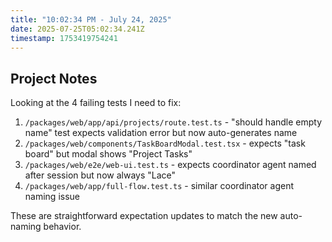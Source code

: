 ```yaml
---
title: "10:02:34 PM - July 24, 2025"
date: 2025-07-25T05:02:34.241Z
timestamp: 1753419754241
---
```


## Project Notes

Looking at the 4 failing tests I need to fix:

1. `/packages/web/app/api/projects/route.test.ts` - "should handle empty name" test expects validation error but now auto-generates name
2. `/packages/web/components/TaskBoardModal.test.tsx` - expects "task board" but modal shows "Project Tasks" 
3. `/packages/web/e2e/web-ui.test.ts` - expects coordinator agent named after session but now always "Lace"
4. `/packages/web/app/full-flow.test.ts` - similar coordinator agent naming issue

These are straightforward expectation updates to match the new auto-naming behavior.
